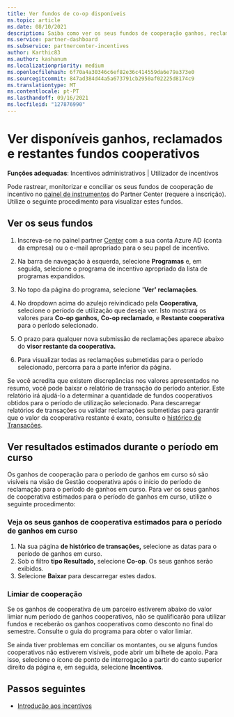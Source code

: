 ```yaml
---
title: Ver fundos de co-op disponíveis
ms.topic: article
ms.date: 08/10/2021
description: Saiba como ver os seus fundos de cooperação ganhos, reclamados e restantes, ver datas de validade e conciliar montantes inconsistentes.
ms.service: partner-dashboard
ms.subservice: partnercenter-incentives
author: Karthic83
ms.author: kashanum
ms.localizationpriority: medium
ms.openlocfilehash: 6f70a4a30346c6ef82e36c414559da6e79a373e0
ms.sourcegitcommit: 847ad384d44a5a673791cb2950af02225d8174c9
ms.translationtype: MT
ms.contentlocale: pt-PT
ms.lasthandoff: 09/16/2021
ms.locfileid: "127876990"
---
```

# <a name="view-available-earned-claimed-and-remaining-co-op-funds"></a>Ver disponíveis ganhos, reclamados e restantes fundos cooperativos

**Funções adequadas**: Incentivos administrativos | Utilizador de incentivos

Pode rastrear, monitorizar e conciliar os seus fundos de cooperação de incentivo no [painel de instrumentos](https://partner.microsoft.com/dashboard/) do Partner Center (requere a inscrição). Utilize o seguinte procedimento para visualizar estes fundos.

## <a name="view-your-funds"></a>Ver os seus fundos

1. Inscreva-se no painel partner [Center](https://partner.microsoft.com/dashboard/) com a sua conta Azure AD (conta da empresa) ou o e-mail apropriado para o seu papel de incentivo.

2. Na barra de navegação à esquerda, selecione **Programas** e, em seguida, selecione o programa de incentivo apropriado da lista de programas expandidos.

3. No topo da página do programa, selecione **'Ver' reclamações**.

4. No dropdown acima do azulejo reivindicado pela **Cooperativa,** selecione o período de utilização que deseja ver. Isto mostrará os valores para **Co-op ganhos,** **Co-op reclamado**, e **Restante cooperativa** para o período selecionado.

5. O prazo para qualquer nova submissão de reclamações aparece abaixo do **visor restante da cooperativa.**  

6. Para visualizar todas as reclamações submetidas para o período selecionado, percorra para a parte inferior da página.

Se você acredita que existem discrepâncias nos valores apresentados no resumo, você pode baixar o relatório de transação do período anterior. Este relatório irá ajudá-lo a determinar a quantidade de fundos cooperativos obtidos para o período de utilização selecionado. Para descarregar relatórios de transações ou validar reclamações submetidas para garantir que o valor da cooperativa restante é exato, consulte o [histórico de Transações](./payout-statement.md#transaction-history).

## <a name="view-estimated-earnings-during-the-current-period"></a>Ver resultados estimados durante o período em curso
Os ganhos de cooperação para o período de ganhos em curso só são visíveis na visão de Gestão cooperativa após o início do período de reclamação para o período de ganhos em curso. Para ver os seus ganhos de cooperativa estimados para o período de ganhos em curso, utilize o seguinte procedimento:

### <a name="view-your-estimated-co-op-earnings-for-the-current-earning-period"></a>Veja os seus ganhos de cooperativa estimados para o período de ganhos em curso

1. Na sua página **de histórico de transações,** selecione as datas para o período de ganhos em curso.
2. Sob o filtro **tipo Resultado,** selecione **Co-op**. Os seus ganhos serão exibidos.
3. Selecione **Baixar** para descarregar estes dados.

### <a name="co-op-threshold"></a>Limiar de cooperação
Se os ganhos de cooperativa de um parceiro estiverem abaixo do valor limiar num período de ganhos cooperativos, não se qualificarão para utilizar fundos e receberão os ganhos cooperativos como desconto no final do semestre. Consulte o guia do programa para obter o valor limiar. 

Se ainda tiver problemas em conciliar os montantes, ou se alguns fundos cooperativos não estiverem visíveis, pode abrir um bilhete de apoio. Para isso, selecione o ícone de ponto de interrogação a partir do canto superior direito da página e, em seguida, selecione **Incentivos**.

## <a name="next-steps"></a>Passos seguintes

- [Introdução aos incentivos](incentives-get-started-intro.md)
